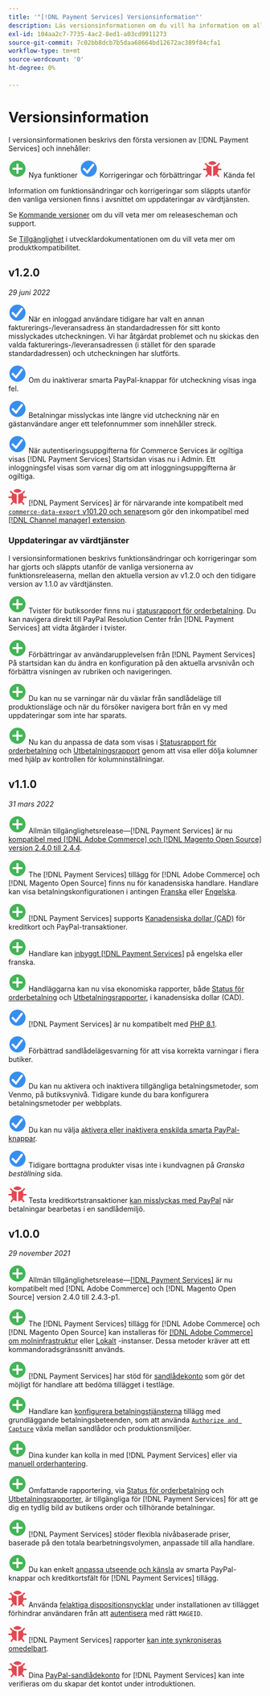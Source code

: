 ```yaml
---
title: '"[!DNL Payment Services] Versionsinformation"'
description: Läs versionsinformationen om du vill ha information om alla [!DNL Payment Services] releaser.
exl-id: 104aa2c7-7735-4ac2-8ed1-a03cd9911273
source-git-commit: 7c02bb8dcb7b5daa68664bd12672ac389f84cfa1
workflow-type: tm+mt
source-wordcount: '0'
ht-degree: 0%

---
```


# Versionsinformation

I versionsinformationen beskrivs den första versionen av [!DNL Payment Services] och innehåller:

![Nytt](../assets/new.svg) Nya funktioner
![Korrigerat problem](../assets/fix.svg) Korrigeringar och förbättringar
![Känt fel](../assets/bug.svg) Kända fel

Information om funktionsändringar och korrigeringar som släppts utanför den vanliga versionen finns i avsnittet om uppdateringar av värdtjänsten.

Se [Kommande versioner](https://devdocs.magento.com/release/) om du vill veta mer om releasescheman och support.

Se [Tillgänglighet](https://devdocs.magento.com/release/availability.html) i utvecklardokumentationen om du vill veta mer om produktkompatibilitet.

## v1.2.0

_29 juni 2022_

![Korrigerat problem](../assets/fix.svg)<!-- Issue PAY-3264 --> När en inloggad användare tidigare har valt en annan fakturerings-/leveransadress än standardadressen för sitt konto misslyckades utcheckningen. Vi har åtgärdat problemet och nu skickas den valda fakturerings-/leveransadressen (i stället för den sparade standardadressen) och utcheckningen har slutförts.

![Korrigerat problem](../assets/fix.svg)<!-- Issue PAY-3314 --> Om du inaktiverar smarta PayPal-knappar för utcheckning visas inga fel.

![Korrigerat problem](../assets/fix.svg)<!-- Issue PAY-3330 --> Betalningar misslyckas inte längre vid utcheckning när en gästanvändare anger ett telefonnummer som innehåller streck.

![Korrigerat problem](../assets/fix.svg)<!-- Issue PAY-3338 PAY-2502 --> När autentiseringsuppgifterna för Commerce Services är ogiltiga visas [!DNL Payment Services] Startsidan visas nu i Admin. Ett inloggningsfel visas som varnar dig om att inloggningsuppgifterna är ogiltiga.

![Känt fel](../assets/bug.svg)<!-- Issue PAY-0 --> [!DNL Payment Services] är för närvarande inte kompatibelt med [`commerce-data-export` v101.20 och senare](https://github.com/magento-commerce/commerce-data-export/releases/tag/v101.2.0)som gör den inkompatibel med [[!DNL Channel manager] extension](https://experienceleague.adobe.com/docs/commerce-channels/channel-manager/guide-overview.html).

### Uppdateringar av värdtjänster

I versionsinformationen beskrivs funktionsändringar och korrigeringar som har gjorts och släppts utanför de vanliga versionerna av funktionsreleaserna, mellan den aktuella version av v1.2.0 och den tidigare version av 1.1.0 av värdtjänsten.

![Nytt](../assets/new.svg)<!-- Issue PAY-1720 --> Tvister för butiksorder finns nu i [statusrapport för orderbetalning](https://experienceleague.adobe.com/docs/commerce-merchant-services/payment-services/reporting/order-payment-status.html#view-disputes). Du kan navigera direkt till PayPal Resolution Center från [!DNL Payment Services] att vidta åtgärder i tvister.

![Nytt](../assets/new.svg)<!-- Issue PAY-2854 --> Förbättringar av användarupplevelsen från [!DNL Payment Services] På startsidan kan du ändra en konfiguration på den aktuella arvsnivån och förbättra visningen av rubriken och navigeringen.

![Nytt](../assets/new.svg)<!-- Issue PAY-2854 --> Du kan nu se varningar när du växlar från sandlådeläge till produktionsläge och när du försöker navigera bort från en vy med uppdateringar som inte har sparats.

![Nytt](../assets/new.svg)<!-- Issue PAY-2761 --> Nu kan du anpassa de data som visas i [Statusrapport för orderbetalning](https://experienceleague.adobe.com/docs/commerce-merchant-services/payment-services/reporting/order-payment-status.html#show-and-hide-columns) och [Utbetalningsrapport](https://experienceleague.adobe.com/docs/commerce-merchant-services/payment-services/reporting/payouts.html#show-and-hide-columns) genom att visa eller dölja kolumner med hjälp av kontrollen för kolumninställningar.

## v1.1.0

_31 mars 2022_

![Nytt](../assets/new.svg)<!-- Issue PAY-2127 --> Allmän tillgänglighetsrelease—[!DNL Payment Services] är nu [kompatibel med [!DNL Adobe Commerce] och [!DNL Magento Open Source] version 2.4.0 till 2.4.4](https://devdocs.magento.com/release/availability.html#compatibility).

![Nytt](../assets/new.svg)<!-- Issue PAY-2682 --> The [!DNL Payment Services] tillägg för [!DNL Adobe Commerce] och [!DNL Magento Open Source] finns nu för kanadensiska handlare. Handlare kan visa betalningskonfigurationen i antingen [Franska](https://experienceleague.adobe.com/docs/commerce-merchant-services/payment-services/overview.md#accepted-credit-cards-and-currencies) eller [Engelska](https://experienceleague.adobe.com/docs/commerce-merchant-services/payment-services/overview.md#accepted-credit-cards-and-currencies).

![Nytt](../assets/new.svg)<!-- Issue PAY-2681 --> [!DNL Payment Services] supports [Kanadensiska dollar (CAD)](overview.md#accepted-credit-cards-and-currencies) för kreditkort och PayPal-transaktioner.

![Nytt](../assets/new.svg)<!-- Issue PAY-2680 --> Handlare kan [inbyggt [!DNL Payment Services]](onboard.md) på engelska eller franska.

![Nytt](../assets/new.svg)<!-- Issue PAY-2678 --> Handläggarna kan nu visa ekonomiska rapporter, både [Status för orderbetalning](order-payment-status.md) och [Utbetalningsrapporter](payouts.md), i kanadensiska dollar (CAD).

![Korrigerat problem](../assets/fix.svg)<!-- Issue PAY-2710 --> [!DNL Payment Services] är nu kompatibelt med [PHP 8.1](https://www.php.net/releases/8.1/en.php).

![Korrigerat problem](../assets/fix.svg)<!-- Issue PAY-3017 --> Förbättrad sandlådelägesvarning för att visa korrekta varningar i flera butiker.

![Korrigerat problem](../assets/fix.svg)<!-- Issue PAY-2742 --> Du kan nu aktivera och inaktivera tillgängliga betalningsmetoder, som Venmo, på butiksvynivå. Tidigare kunde du bara konfigurera betalningsmetoder per webbplats.

![Korrigerat problem](../assets/fix.svg)<!-- Issue PAY-2277 --> Du kan nu välja [aktivera eller inaktivera enskilda smarta PayPal-knappar](settings.md#payment-buttons).

![Korrigerat problem](../assets/fix.svg)<!-- Issue PAY-2561 --> Tidigare borttagna produkter visas inte i kundvagnen på _Granska beställning_ sida.

![Känt fel](../assets/bug.svg)<!-- Issue PAY-2842 --> Testa kreditkortstransaktioner [kan misslyckas med PayPal](https://support.magento.com/hc/en-us/articles/5201041963917) när betalningar bearbetas i en sandlådemiljö.

## v1.0.0

_29 november 2021_

![Nytt](../assets/new.svg)<!-- Issue PAY-2127 --> Allmän tillgänglighetsrelease—[[!DNL Payment Services]](https://marketplace.magento.com/magento-payment-services.html) är nu kompatibelt med [!DNL Adobe Commerce] och [!DNL Magento Open Source] version 2.4.0 till 2.4.3-p1.

![Nytt](../assets/new.svg)<!-- Issue PAY-124 --> The [!DNL Payment Services] tillägg för [!DNL Adobe Commerce] och [!DNL Magento Open Source] kan installeras för [[!DNL Adobe Commerce] om molninfrastruktur](install.md#adobe-commerce-on-cloud-infrastructure) eller [Lokalt](install.md#on-premises) -instanser. Dessa metoder kräver att ett kommandoradsgränssnitt används.

![Nytt](../assets/new.svg)<!-- Issue PAY-1986 --> [!DNL Payment Services] har stöd för [sandlådekonto](sandbox.md) som gör det möjligt för handlare att bedöma tillägget i testläge.

![Nytt](../assets/new.svg)<!-- Issue PAY-666 --> Handlare kan [konfigurera betalningstjänsterna](settings.md) tillägg med grundläggande betalningsbeteenden, som att använda [`Authorize and Capture`](production.md#set-payment-services-as-payment-method) växla mellan sandlådor och produktionsmiljöer.

![Nytt](../assets/new.svg)<!-- Issue PAY-780 --> Dina kunder kan kolla in med [!DNL Payment Services] eller via [manuell orderhantering](create-order.md).

![Nytt](../assets/new.svg)<!-- Issue PAY-1856 --> Omfattande rapportering, via [Status för orderbetalning](order-payment-status.md) och [Utbetalningsrapporter](payouts.md), är tillgängliga för [!DNL Payment Services] för att ge dig en tydlig bild av butikens order och tillhörande betalningar.

![Nytt](../assets/new.svg)<!-- Issue PAY-311 --> [!DNL Payment Services] stöder flexibla nivåbaserade priser, baserade på den totala bearbetningsvolymen, anpassade till alla handlare.

![Nytt](../assets/new.svg)<!-- Issue PAY-1443 --> Du kan enkelt [anpassa utseende och känsla](payments-options.md) av smarta PayPal-knappar och kreditkortsfält för [!DNL Payment Services] tillägg.

![Känt fel](../assets/bug.svg)<!-- Issue PAY-2473 --> Använda [felaktiga dispositionsnycklar](https://support.magento.com/hc/en-us/articles/4406603542541) under installationen av tillägget förhindrar användaren från att [autentisera](https://devdocs.magento.com/guides/v2.4/install-gde/prereq/connect-auth.html) med rätt `MAGEID`.

![Känt fel](../assets/bug.svg)<!-- Issue PAY-2474 --> [!DNL Payment Services] rapporter [kan inte synkroniseras omedelbart](https://support.magento.com/hc/en-us/articles/4406114741517).

![Känt fel](../assets/bug.svg)<!-- Issue PAY-2475 --> Dina [PayPal-sandlådekonto](https://support.magento.com/hc/en-us/articles/4406954952461) for [!DNL Payment Services] kan inte verifieras om du skapar det kontot under introduktionen.
